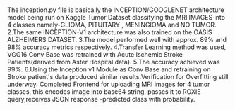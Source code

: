 <br>The inception.py file is basically the INCEPTION/GOOGLENET architecture model being run on Kaggle Tumor Dataset classifying the MRI IMAGES into 4 classes namely-GLIOMA, PITUITARY , MENINGIOMA and NO TUMOR.</br>
2.The same INCEPTION-V1 architecture was also trained on the OASIS ALZHEIMERS DATASET.
3.The model performed well with approx. 89% and 98% accuracy metrics respectively.
4.Transfer Learning method was used, VGG16 Conv Base was retrained with Acute Ischemic Stroke Patients(derived from Aster Hospital data).
5.The accuracy achieved was 99%.
6.Using the Inception v1 Module as Conv Base and retraining on Stroke patient's data produced similar results.Verification for Overfitting still underway.
Completed Frontend for uploading MRI images for 4 tumor classes, this encodes image into base64 string, passes it to ROXIE query,receives JSON response -predicted class with probability.
